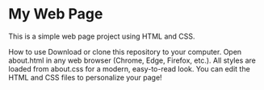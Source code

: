 # My Web Page
This is a simple web page project using HTML and CSS.

How to use
Download or clone this repository to your computer.
Open about.html in any web browser (Chrome, Edge, Firefox, etc.).
All styles are loaded from about.css for a modern, easy-to-read look.
You can edit the HTML and CSS files to personalize your page!
